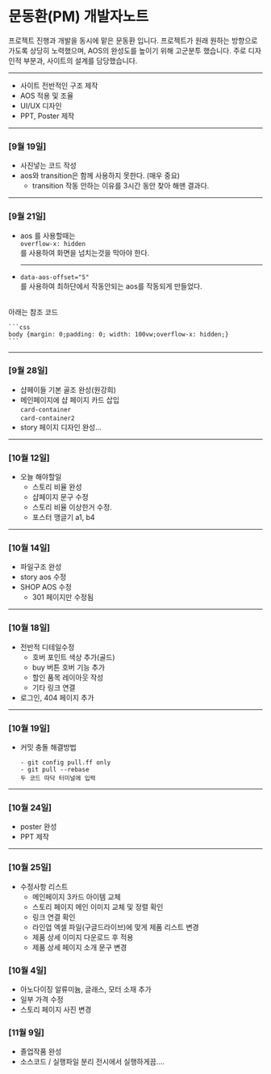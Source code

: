 
# 문동환(PM) 개발자노트
프로젝트 진행과 개발을 동시에 맡은 문동환 입니다.
프로젝트가 원래 원하는 방향으로 가도록 상당히 노력했으며, AOS의 완성도를 높이기 위해 고군분투 했습니다. 주로 디자인적 부분과, 사이트의 설계를 담당했습니다.

---
* 사이트 전반적인 구조 제작
* AOS 적용 및 조율
* UI/UX 디자인
* PPT, Poster 제작
---

### [9월 19일]
* 사진넣는 코드 작성  
* aos와 transition은 함께 사용하지 못한다.  (매우 중요)
    * transition 작동 안하는 이유를 3시간 동안 찾아 해맨 결과다.

***
### [9월 21일]  
* aos 를 사용할때는  
    ```overflow-x: hidden```  
를 사용하여 화면을 넘치는것을 막아야 한다.

    ***
* ```data-aos-offset="5"```  
를 사용하여 최하단에서 작동안되는 aos를 작동되게 만들었다.  
<br>
    아래는 참조 코드
    
    ```css
    body {margin: 0;padding: 0; width: 100vw;overflow-x: hidden;}
    ```
***

### [9월 28일]
* 샵페이들 기본 골조 완성(원강희)  
* 메인페이지에 샵 페이지 카드 삽입   
    ```card-container```  
    ```card-container2```
* story 페이지 디자인 완성...

---
### [10월 12일]
* 오늘 해야할일
    * 스토리 비율 완성
    * 샵페이지 문구 수정
    * 스토리 비율 이상한거 수정.
    * 포스터 맹글기 a1, b4
---

### [10월 14일]
* 파일구조 완성
* story aos 수정
* SHOP AOS 수정
    * 301 페이지만 수정됨
---

### [10월 18일]
* 전반적 디테일수정
    * 호버 포인트 색상 추가(골드)
    * buy 버튼 호버 기능 추가
    * 할인 품목 레이아웃 작성
    * 기타 링크 연결
* 로그인, 404 페이지 추가

---

### [10월 19일]
* 커밋 충돌 해결방법
    ```
    - git config pull.ff only
    - git pull --rebase
    두 코드 따닥 터미널에 입력
    ```
---
### [10월 24일]
* poster 완성
* PPT 제작
---
### [10월 25일]
*   수정사항 리스트
    * 메인페이지 3카드 아이템 교체
    * 스토리 페이지 메인 이미지 교체 및 정렬 확인
    * 링크 연결 확인
    * 라인업 엑셀 파일(구글드라이브)에 맞게 제품 리스트 변경
    * 제품 상세 이미지 다운로드 후 적용
    * 제품 상세 페이지 소개 문구 변경

### [10월 4일]
* 아노다이징 알류미늄, 글래스, 모터 소재 추가
* 일부 가격 수정
* 스토리 페이지 사진 변경

### [11월 9일]
* 졸업작품 완성
* 소스코드 / 실행파일 분리 전시에서 실행하게끔....
   